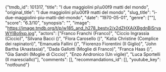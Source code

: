 {"tmdb_id": 101317, "title": "I due maggiolini pi\u00f9 matti del mondo", "original_title": "I due maggiolini pi\u00f9 matti del mondo", "slug_title": "i-due-maggiolini-piu-matti-del-mondo", "date": "1970-05-01", "genre": [""], "score": "6.3/10", "synopsis": "", "image": "https://image.tmdb.org/t/p/w185_and_h278_bestv2/x2dZHXAiXBgdnBiSryaWYIBo9xp.jpg", "actors": ["Franco Franchi (Franco)", "Ciccio Ingrassia (Ciccio)", "Silvana Bacci ()", "Flora Carosello ()", "Katia Christine (Complice dei rapinatori)", "Emanuela Fallini ()", "Fiorenzo Fiorentini (Il Giglio)", "John Bartha (Anastasia)", "Dada Gallotti (Moglie di Franco)", "Franca Haas ()", "Gia Sandri (Moglie di Ciccio)", "Enzo Andronico (Un vigile)", "Luca Sportelli (Il maresciallo)"], "comments": [], "recommandations_id": [], "youtube_key": "notfound"}